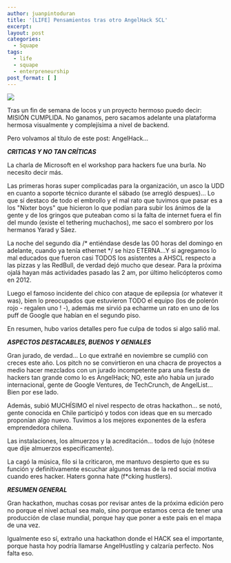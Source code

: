 ```yaml
---
author: juanpintoduran
title: '[LIFE] Pensamientos tras otro AngelHack SCL'
excerpt:
layout: post
categories:
  - Squape
tags:
  - life
  - squape
  - enterpreneurship
post_format: [ ]
---
```


[![][1]][1]

Tras un fin de semana de locos y un proyecto hermoso puedo decir: MISIÓN CUMPLIDA. No ganamos, pero sacamos adelante una plataforma hermosa visualmente y complejísima a nivel de backend.

Pero volvamos al título de este post: AngelHack... 

***CRITICAS Y NO TAN CRÍTICAS***

La charla de Microsoft en el workshop para hackers fue una burla. No necesito decir más.

Las primeras horas super complicadas para la organización, un asco la UDD en cuanto a soporte técnico durante el sábado (se arregló despues)... Lo que sí destaco de todo el embrollo y el mal rato que tuvimos que pasar es a los "Nixter boys" que hicieron lo que podían para subir los ánimos de la gente y de los gringos que puteaban como si la falta de internet fuera el fin del mundo (existe el tethering muchachos), me saco el sombrero por los hermanos Yarad y Sáez.

La noche del segundo día /* entiéndase desde las 00 horas del domingo en adelante, cuando ya tenía ethernet */ se hizo ETERNA...Y si agregamos lo mal educados que fueron casi TODOS los asistentes a AHSCL respecto a las pizzas y las RedBull, de verdad dejó mucho que desear. Para la próxima ojalá hayan más actividades pasado las 2 am, por último helicópteros como en 2012.

Luego el famoso incidente del chico con ataque de epilepsia (or whatever it was), bien lo preocupados que estuvieron TODO el equipo (los de polerón rojo - regalen uno ! -), además me sirvió pa echarme un rato en uno de los puff de Google que habían en el segundo piso.

En resumen, hubo varios detalles pero fue culpa de todos si algo salió mal.

***ASPECTOS DESTACABLES, BUENOS Y GENIALES***

Gran jurado, de verdad... Lo que extrañé en noviembre se cumplió con creces este año. Los pitch no se convirtieron en una chacra de proyectos a medio hacer mezclados con un jurado incompetente para una fiesta de hackers tan grande como lo es AngelHack; NO, este año había un jurado internacional, gente de Google Ventures, de TechCrunch, de AngelList... Bien por ese lado.

Además, subió MUCHÍSIMO el nivel respecto de otras hackathon... se notó, gente conocida en Chile participó y todos con ideas que en su mercado proponían algo nuevo. Tuvimos a los mejores exponentes de la esfera emprendedora chilena.

Las instalaciones, los almuerzos y la acreditación... todos de lujo (nótese que dije almuerzos específicamente).

La cagó la música, filo si la criticaron, me mantuvo despierto que es su función y definitivamente escuchar algunos temas de la red social motiva cuando eres hacker. Haters gonna hate (f*cking hustlers).

***RESUMEN GENERAL***

Gran hackathon, muchas cosas por revisar antes de la próxima edición pero no porque el nivel actual sea malo, sino porque estamos cerca de tener una producción de clase mundial, porque hay que poner a este país en el mapa de una vez.

Igualmente eso sí, extraño una hackathon donde el HACK sea el importante, porque hasta hoy podría llamarse AngelHustling y calzaría perfecto. Nos falta eso.

 [1]: http://cabargas.com/images/angelhack.png